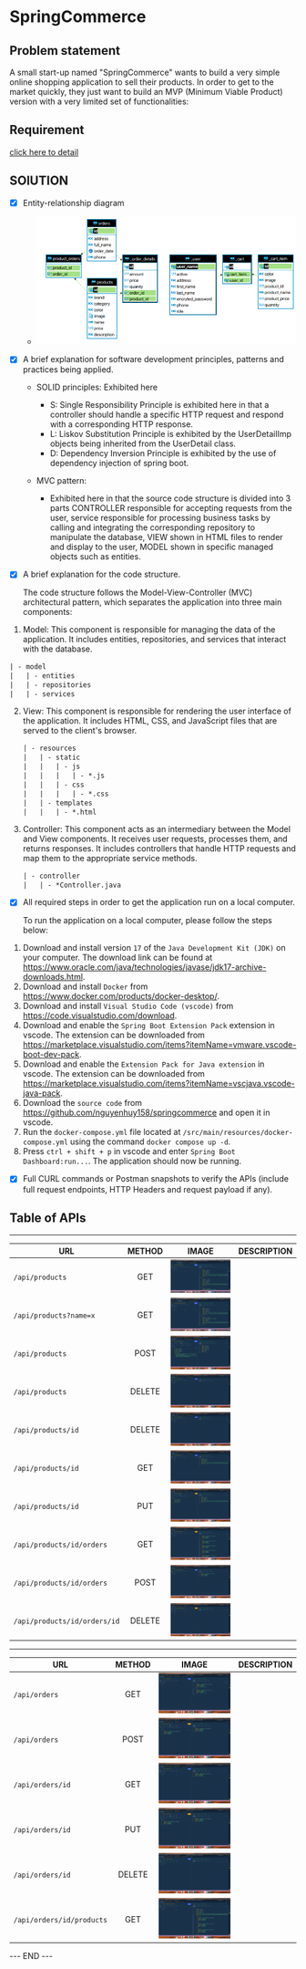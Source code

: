 # SpringCommerce

## Problem statement
A small start-up named "SpringCommerce" wants to build a very simple online shopping application to sell their products. In order to get to the market quickly, they just want to build an MVP (Minimum Viable Product) version with a very limited set of functionalities:


## Requirement

[click here to detail](/REQUIREMENT.md)


## SOlUTION
  - [x] Entity-relationship diagram 
    - ![Diagram db](src/main/resources/static/images/diagram.png)



  - [x] A brief explanation for software development principles, patterns and practices being applied.
    - SOLID principles: Exhibited here
      - S: Single Responsibility Principle is exhibited here in that a controller should handle a specific HTTP request and respond with a corresponding HTTP response.
      - L: Liskov Substitution Principle is exhibited by the UserDetailImp objects being inherited from the UserDetail class.
      - D: Dependency Inversion Principle is exhibited by the use of dependency injection of spring boot.
      
    - MVC pattern:
      - Exhibited here in that the source code structure is divided into 3 parts CONTROLLER responsible for accepting requests from the user, service responsible for processing business tasks by calling and integrating the corresponding repository to manipulate the database, VIEW shown in HTML files to render and display to the user, MODEL shown in specific managed objects such as entities.
  
  - [x] A brief explanation for the code structure.

    The code structure follows the Model-View-Controller (MVC) architectural pattern, which separates the application into three main components:

  1. Model: This component is responsible for managing the data of the application. It includes entities, repositories, and services that interact with the database.
  
    
    | - model
    |   | - entities
    |   | - repositories
    |   | - services
    
    
 2. View: This component is responsible for rendering the user interface of the application. It includes HTML, CSS, and JavaScript files that are served to the client's browser.
 
    ```
    | - resources
    |   | - static
    |   |   | - js
    |   |   |   | - *.js
    |   |   | - css
    |   |   |   | - *.css
    |   | - templates
    |   |   | - *.html
    ```

 3. Controller: This component acts as an intermediary between the Model and View components. It receives user requests, processes them, and returns responses. It includes controllers that handle HTTP requests and map them to the appropriate service methods.
 
    ```
    | - controller
    |   | - *Controller.java
    ```

  - [x] All required steps in order to get the application run on a local computer.

    To run the application on a local computer, please follow the steps below:

  1. Download and install version `17` of the `Java Development Kit (JDK)` on your computer. The download link can be found at https://www.oracle.com/java/technologies/javase/jdk17-archive-downloads.html.
  2. Download and install `Docker` from https://www.docker.com/products/docker-desktop/.
  3. Download and install `Visual Studio Code (vscode)` from https://code.visualstudio.com/download.
  4. Download and enable the `Spring Boot Extension Pack` extension in vscode. The extension can be downloaded from https://marketplace.visualstudio.com/items?itemName=vmware.vscode-boot-dev-pack.
  5. Download and enable the `Extension Pack for Java extension` in vscode. The extension can be downloaded from https://marketplace.visualstudio.com/items?itemName=vscjava.vscode-java-pack.
  6. Download the `source code` from https://github.com/nguyenhuy158/springcommerce and open it in vscode.
  7. Run the `docker-compose.yml` file located at `/src/main/resources/docker-compose.yml` using the command `docker compose up -d`.
  8. Press `ctrl + shift + p` in vscode and enter `Spring Boot Dashboard:run...`. The application should now be running.

  - [x] Full CURL commands or Postman snapshots to verify the APIs (include full request endpoints, HTTP Headers and request payload if any).
  
  ## Table of APIs

  ---  

  | URL                          | METHOD | IMAGE                                                                           | DESCRIPTION |
  | ---------------------------- | :----: | ------------------------------------------------------------------------------- | ----------- |
  | `/api/products`              |  GET   | ![image](src/main/resources/static/images/api.products.get.png)                 |             |
  | `/api/products?name=x`       |  GET   | ![image](src/main/resources/static/images/api.products.get.name.x.png)          |             |
  | `/api/products`              |  POST  | ![image](src/main/resources/static/images/api.products.post.png)                |             |
  | `/api/products`              | DELETE | ![image](src/main/resources/static/images/api.products.delete.png)              |             |
  | `/api/products/id`           | DELETE | ![image](src/main/resources/static/images/api.products.id.delete.png)           |             |
  | `/api/products/id`           |  GET   | ![image](src/main/resources/static/images/api.products.id.get.png)              |             |
  | `/api/products/id`           |  PUT   | ![image](src/main/resources/static/images/api.products.id.put.png)              |             |
  | `/api/products/id/orders`    |  GET   | ![image](src/main/resources/static/images/api.products.id.orders.get.png)       |             |
  | `/api/products/id/orders`    |  POST  | ![image](src/main/resources/static/images/api.products.id.orders.post.png)      |             |
  | `/api/products/id/orders/id` | DELETE | ![image](src/main/resources/static/images/api.products.id.orders.id.delete.png) |             |

  ---

  | URL                       | METHOD | IMAGE                                                                     | DESCRIPTION |
  | ------------------------- | :----: | ------------------------------------------------------------------------- | ----------- |
  | `/api/orders`             |  GET   | ![image](src/main/resources/static/images/api.orders.get.png)             |             |
  | `/api/orders`             |  POST  | ![image](src/main/resources/static/images/api.orders.post.png)            |             |
  | `/api/orders/id`          |  GET   | ![image](src/main/resources/static/images/api.orders.id.get.png)          |             |
  | `/api/orders/id`          |  PUT   | ![image](src/main/resources/static/images/api.orders.id.put.png)          |             |
  | `/api/orders/id`          | DELETE | ![image](src/main/resources/static/images/api.orders.id.delete.png)       |             |
  | `/api/orders/id/products` |  GET   | ![image](src/main/resources/static/images/api.orders.id.products.get.png) |             |

  --- END ---
